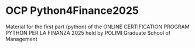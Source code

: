 # OCP Python4Finance2025
Material for the first part (python) of the ONLINE CERTIFICATION PROGRAM PYTHON PER LA FINANZA 2025 held by POLIMI Graduate School of Management
